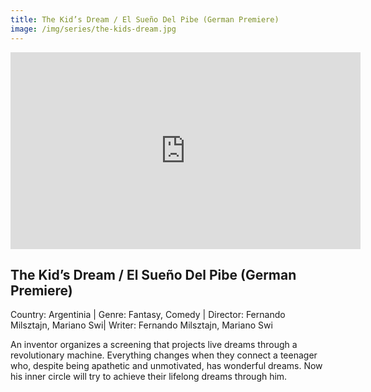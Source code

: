```yaml
---
title: The Kid’s Dream / El Sueño Del Pibe (German Premiere)
image: /img/series/the-kids-dream.jpg
---
```

<iframe width="560" height="315" src="https://youtu.be/SgVrEvvn264" frameborder="0" allow="accelerometer; autoplay; encrypted-media; gyroscope; picture-in-picture" allowfullscreen></iframe>

## The Kid’s Dream / El Sueño Del Pibe (German Premiere)
Country: Argentinia | Genre: Fantasy, Comedy | Director: Fernando Milsztajn, Mariano Swi| Writer: Fernando Milsztajn, Mariano Swi

An inventor organizes a screening that projects live dreams through a revolutionary machine. Everything changes when they connect a teenager who, despite being apathetic and unmotivated, has wonderful dreams. Now his inner circle will try to achieve their lifelong dreams through him.